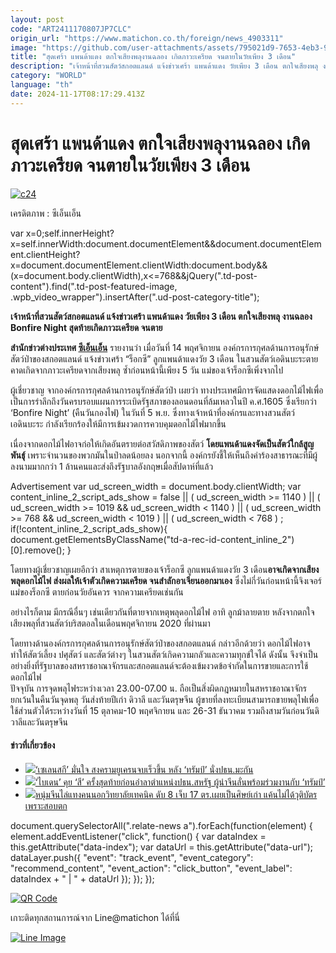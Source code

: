 ```yaml
---
layout: post
code: "ART2411170807JP7CLC"
origin_url: "https://www.matichon.co.th/foreign/news_4903311"
image: "https://github.com/user-attachments/assets/795021d9-7653-4eb3-98dc-1eea5283f147"
title: "สุดเศร้า แพนด้าแดง ตกใจเสียงพลุงานฉลอง เกิดภาวะเครียด จนตายในวัยเพียง 3 เดือน"
description: "เจ้าหน้าที่สวนสัตว์สกอตแลนด์ แจ้งข่าวเศร้า แพนด้าแดง วัยเพียง 3 เดือน ตกใจเสียงพลุ งานฉลอง Bonfire Night สุดท้ายเกิดภาวะเครียด จนตาย"
category: "WORLD"
language: "th"
date: 2024-11-17T08:17:29.413Z
---
```


# สุดเศร้า แพนด้าแดง ตกใจเสียงพลุงานฉลอง เกิดภาวะเครียด จนตายในวัยเพียง 3 เดือน

[![](https://www.matichon.co.th/wp-content/uploads/2024/11/c24.jpg "c24")](https://www.matichon.co.th/wp-content/uploads/2024/11/c24.jpg)

เครดิตภาพ : ซีเอ็นเอ็น

var x=0;self.innerHeight?x=self.innerWidth:document.documentElement&&document.documentElement.clientHeight?x=document.documentElement.clientWidth:document.body&&(x=document.body.clientWidth),x<=768&&jQuery(".td-post-content").find(".td-post-featured-image, .wpb\_video\_wrapper").insertAfter(".ud-post-category-title");

**เจ้าหน้าที่สวนสัตว์สกอตแลนด์ แจ้งข่าวเศร้า แพนด้าแดง วัยเพียง 3 เดือน ตกใจเสียงพลุ งานฉลอง Bonfire Night สุดท้ายเกิดภาวะเครียด จนตาย**

**สำนักข่าวต่างประเทศ [ซีเอ็นเอ็น](https://edition.cnn.com/2024/11/14/uk/fireworks-death-baby-red-panda-zoo-intl-scli/index.html)** รายงานว่า เมื่อวันที่ 14 พฤศจิกายน องค์กรการกุศลด้านการอนุรักษ์สัตว์ป่าของสกอตแลนด์ แจ้งข่าวเศร้า “ร็อกซี” ลูกแพนด้าแดงวัย 3 เดือน ในสวนสัตว์เอดินบะระตาย คาดเกิดจากภาวะเครียดจากเสียงพลุ ซ้ำก่อนหน้านี้เพียง 5 วัน แม่ของเจ้าร็อกซีเพิ่งจากไป

ผู้เชี่ยวชาญ จากองค์กรการกุศลด้านการอนุรักษ์สัตว์ป่า เผยว่า ทางประเทศมีการจัดแสดงดอกไม้ไฟเพื่อเป็นการรำลึกถึงวันครบรอบแผนการระเบิดรัฐสภาของลอนดอนที่ล้มเหลวในปี ค.ศ.1605 ซึ่งเรียกว่า ‘Bonfire Night’ (คืนวันกองไฟ) ในวันที่ 5 พ.ย. ซึ่งทางเจ้าหน้าที่องค์กรและทางสวนสัตว์เอดินบะระ กำลังเรียกร้องให้มีการเข้มงวดการควบคุมดอกไม้ไฟมากขึ้น

เนื่องจากดอกไม้ไฟอาจก่อให้เกิดอันตรายต่อสวัสดิภาพของสัตว์ **โดยแพนด้าแดงจัดเป็นสัตว์ใกล้สูญพันธุ์** เพราะจำนวนของพวกมันในป่าลดน้อยลง นอกจากนี้ องค์กรยังชี้ให้เห็นถึงคำร้องสาธารณะที่มีผู้ลงนามมากกว่า 1 ล้านคนและส่งถึงรัฐบาลอังกฤษเมื่อสัปดาห์ที่แล้ว

Advertisement var ud\_screen\_width = document.body.clientWidth; var content\_inline\_2\_script\_ads\_show = false || ( ud\_screen\_width >= 1140 ) || ( ud\_screen\_width >= 1019 && ud\_screen\_width < 1140 ) || ( ud\_screen\_width >= 768 && ud\_screen\_width < 1019 ) || ( ud\_screen\_width < 768 ) ; if(!content\_inline\_2\_script\_ads\_show){ document.getElementsByClassName("td-a-rec-id-content\_inline\_2")\[0\].remove(); }

โดยทางผู้เชี่ยวชาญเผยอีกว่า สาเหตุการตายของเจ้าร็อกซี ลูกแพนด้าแดงวัย 3 เดือน**อาจเกิดจากเสียงพลุดอกไม้ไฟ ส่งผลให้เจ้าตัวเกิดความเครียด จนสำลักอาเจียนออกมาเอง** ซึ่งไม่กี่วันก่อนหน้านี้จิงเจอร์ แม่ของร็อกซี ตายก่อนวัยอันควร จากความเครียดเช่นกัน

อย่างไรก็ตาม มีกรณีอื่นๆ เช่นเดียวกันที่ตายจากเหตุพลุดอกไม้ไฟ อาทิ ลูกม้าลายตาย หลังจากตกใจเสียงพลุที่สวนสัตว์บริสตอลในเดือนพฤศจิกายน 2020 ที่ผ่านมา

โดยทางด้านองค์กรการกุศลด้านการอนุรักษ์สัตว์ป่าของสกอตแลนด์ กล่าวอีกด้วยว่า ดอกไม้ไฟอาจทำให้สัตว์เลี้ยง ปศุสัตว์ และสัตว์ต่างๆ ในสวนสัตว์เกิดความกลัวและความทุกข์ใจได้ ดังนั้น จึงจำเป็นอย่างยิ่งที่รัฐบาลของสหราชอาณาจักรและสกอตแลนด์จะต้องเข้มงวดข้อจำกัดในการขายและการใช้ดอกไม้ไฟ  
ปัจจุบัน การจุดพลุไฟระหว่างเวลา 23.00-07.00 น. ถือเป็นสิ่งผิดกฎหมายในสหราชอาณาจักร ยกเว้นในคืนวันจุดพลุ วันส่งท้ายปีเก่า ดิวาลี และวันตรุษจีน ผู้ขายที่ลงทะเบียนสามารถขายพลุไฟเพื่อใช้ส่วนตัวได้ระหว่างวันที่ 15 ตุลาคม-10 พฤศจิกายน และ 26-31 ธันวาคม รวมถึงสามวันก่อนวันดิวาลีและวันตรุษจีน

#### ข่าวที่เกี่ยวข้อง

*   [![](https://www.matichon.co.th/wp-content/uploads/2024/11/AFP__20241115__36MM2L6__v1__HighRes__ComboUsUkraineRussiaConflictDiplomacy-728.jpg)‘เซเลนสกี’ มั่นใจ สงครามยูเครนจบเร็วขึ้น หลัง ‘ทรัมป์’ นั่งปธน.มะกัน](https://www.matichon.co.th/foreign/news_4903214)
*   [![](https://www.matichon.co.th/wp-content/uploads/2024/11/AP24321792604084-728.jpg)‘ไบเดน’ คุย ‘สี’ ครั้งสุดท้ายก่อนอำลาตำแหน่งปธน.สหรัฐ ผู้นำจีนลั่นพร้อมร่วมงานกับ ‘ทรัมป์’](https://www.matichon.co.th/foreign/news_4902987)
*   [![](https://www.matichon.co.th/wp-content/uploads/2024/11/chinese-flag-1752046_1280-728.jpg)หนุ่มจีนไล่แทงคนนอกวิทยาลัยเทคนิค ดับ 8 เจ็บ 17 ตร.เผยเป็นศิษย์เก่า แค้นไม่ได้วุติบัตรเพราะสอบตก](https://www.matichon.co.th/foreign/news_4902809)

document.querySelectorAll(".relate-news a").forEach(function(element) { element.addEventListener("click", function() { var dataIndex = this.getAttribute("data-index"); var dataUrl = this.getAttribute("data-url"); dataLayer.push({ "event": "track\_event", "event\_category": "recommend\_content", "event\_action": "click\_button", "event\_label": dataIndex + " | " + dataUrl }); }); });

[![QR Code](https://www.matichon.co.th/wp-content/uploads/2023/07/wob1371z.jpg)](https://lin.ee/ht0nDxX)

เกาะติดทุกสถานการณ์จาก Line@matichon ได้ที่นี่

[![Line Image](https://www.matichon.co.th/wp-content/uploads/2023/07/th.png)](https://lin.ee/ht0nDxX)